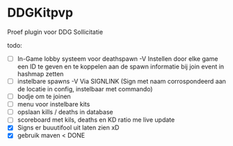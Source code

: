 # DDGKitpvp
Proef plugin voor DDG Sollicitatie


todo:
- [ ] In-Game lobby systeem voor deathspawn -V
		Instellen door elke game een ID te geven en te koppelen aan de spawn informatie bij join event in hashmap zetten
- [ ] instelbare spawns -V
		Via SIGNLINK (Sign met naam corrospondeerd aan de locatie in config, instelbaar met commando)
- [ ] bodje om te joinen
- [ ] menu voor instelbare kits
- [ ] opslaan kills / deaths in database
- [ ] scoreboard met kils, deaths en KD ratio me live update
- [x] Signs er buuutifool uit laten zien xD
- [x] gebruik maven < DONE
